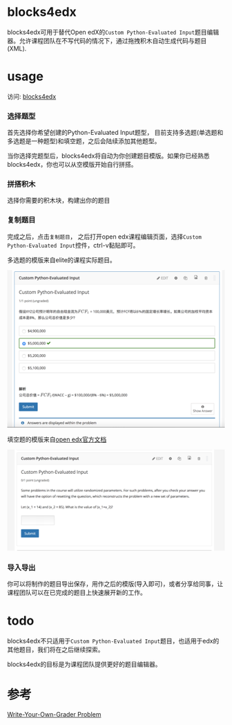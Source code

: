 # blocks4edx
blocks4edx可用于替代Open edX的`Custom Python-Evaluated Input`题目编辑器。允许课程团队在不写代码的情况下，通过拖拽积木自动生成代码与题目(XML).

# usage
访问: [blocks4edx](https://e-ducation.github.io/blocks4edx/)

### 选择题型
首先选择你希望创建的Python-Evaluated Input题型， 目前支持多选题(单选题和多选题是一种题型)和填空题，之后会陆续添加其他题型。

当你选择完题型后，blocks4edx将自动为你创建题目模版。如果你已经熟悉blocks4edx，你也可以从空模版开始自行拼搭。

### 拼搭积木
选择你需要的积木块，构建出你的题目

### 复制题目
完成之后，点击`复制题目`， 之后打开open edx课程编辑页面，选择`Custom Python-Evaluated Input`控件，ctrl-v黏贴即可。

多选题的模版来自elite的课程实际题目。

![](./multiplechoiceresponse.png)

填空题的模版来自[open edx官方文档](https://edx.readthedocs.io/projects/edx-partner-course-staff/en/latest/exercises_tools/custom_python.html#create-a-randomized-custom-python-evaluated-input-problem)

![](./numericalresponse.png)


### 导入导出
你可以将制作的题目导出保存，用作之后的模版(导入即可)，或者分享给同事，让课程团队可以在已完成的题目上快速展开新的工作。



# todo
blocks4edx不只适用于`Custom Python-Evaluated Input`题目，也适用于edx的其他题目，我们将在之后继续探索。

blocks4edx的目标是为课程团队提供更好的题目编辑器。

# 参考
[Write-Your-Own-Grader Problem](https://edx.readthedocs.io/projects/edx-partner-course-staff/en/latest/exercises_tools/custom_python.html#write-your-own-grader-problem)